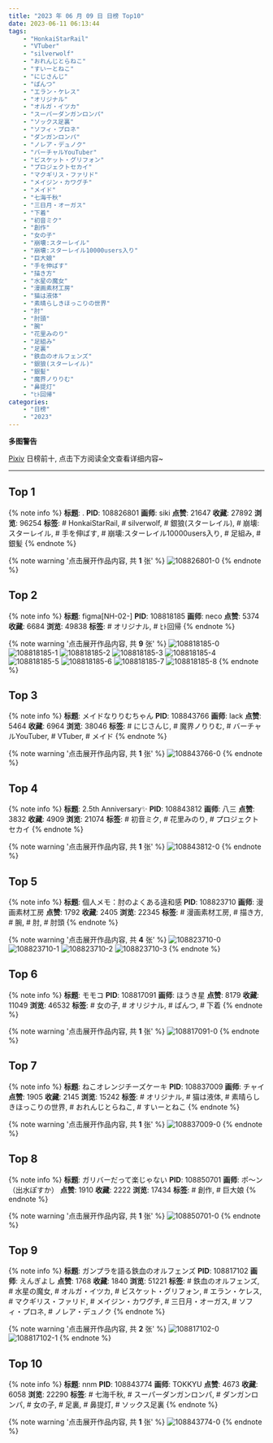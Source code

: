 ```yaml
---
title: "2023 年 06 月 09 日 日榜 Top10"
date: 2023-06-11 06:13:44
tags:
    - "HonkaiStarRail"
    - "VTuber"
    - "silverwolf"
    - "おれんじとらねこ"
    - "すいーとねこ"
    - "にじさんじ"
    - "ぱんつ"
    - "エラン・ケレス"
    - "オリジナル"
    - "オルガ・イツカ"
    - "スーパーダンガンロンパ"
    - "ソックス足裏"
    - "ソフィ・プロネ"
    - "ダンガンロンパ"
    - "ノレア・デュノク"
    - "バーチャルYouTuber"
    - "ビスケット・グリフォン"
    - "プロジェクトセカイ"
    - "マクギリス・ファリド"
    - "メイジン・カワグチ"
    - "メイド"
    - "七海千秋"
    - "三日月・オーガス"
    - "下着"
    - "初音ミク"
    - "創作"
    - "女の子"
    - "崩壊:スターレイル"
    - "崩壊:スターレイル10000users入り"
    - "巨大娘"
    - "手を伸ばす"
    - "描き方"
    - "水星の魔女"
    - "漫画素材工房"
    - "猫は液体"
    - "素晴らしきほっこりの世界"
    - "肘"
    - "肘頭"
    - "腕"
    - "花里みのり"
    - "足組み"
    - "足裏"
    - "鉄血のオルフェンズ"
    - "銀狼(スターレイル)"
    - "銀髪"
    - "魔界ノりりむ"
    - "鼻提灯"
    - "ﾋﾄ回帰"
categories:
    - "日榜"
    - "2023"
---
```


<i class="fa fa-triangle-exclamation"></i>**多图警告**<i class="fa fa-triangle-exclamation"></i>

[Pixiv](https://www.pixiv.net/) 日榜前十, 点击下方阅读全文查看详细内容~

<!-- more -->

---

## Top 1

{% note info %}
**标题**: .
**PID**: 108826801 **画师**: siki
**点赞**: 21647 **收藏**: 27892 **浏览**: 96254
**标签**: # HonkaiStarRail, # silverwolf, # 銀狼(スターレイル), # 崩壊:スターレイル, # 手を伸ばす, # 崩壊:スターレイル10000users入り, # 足組み, # 銀髪
{% endnote %}

{% note warning '点击展开作品内容, 共 **1** 张' %}
![108826801-0](https://i.pixiv.re/img-original/img/2023/06/08/11/17/42/108826801_p0.jpg)
{% endnote %}

## Top 2

{% note info %}
**标题**: figma[NH-02-]
**PID**: 108818185 **画师**: neco
**点赞**: 5374 **收藏**: 6684 **浏览**: 49838
**标签**: # オリジナル, # ﾋﾄ回帰
{% endnote %}

{% note warning '点击展开作品内容, 共 **9** 张' %}
![108818185-0](https://i.pixiv.re/img-original/img/2023/06/08/00/30/17/108818185_p0.jpg)
![108818185-1](https://i.pixiv.re/img-original/img/2023/06/08/00/30/17/108818185_p1.jpg)
![108818185-2](https://i.pixiv.re/img-original/img/2023/06/08/00/30/17/108818185_p2.jpg)
![108818185-3](https://i.pixiv.re/img-original/img/2023/06/08/00/30/17/108818185_p3.jpg)
![108818185-4](https://i.pixiv.re/img-original/img/2023/06/08/00/30/17/108818185_p4.jpg)
![108818185-5](https://i.pixiv.re/img-original/img/2023/06/08/00/30/17/108818185_p5.jpg)
![108818185-6](https://i.pixiv.re/img-original/img/2023/06/08/00/30/17/108818185_p6.jpg)
![108818185-7](https://i.pixiv.re/img-original/img/2023/06/08/00/30/17/108818185_p7.jpg)
![108818185-8](https://i.pixiv.re/img-original/img/2023/06/08/00/30/17/108818185_p8.jpg)
{% endnote %}

## Top 3

{% note info %}
**标题**: メイドなりりむちゃん
**PID**: 108843766 **画师**: lack
**点赞**: 5464 **收藏**: 6964 **浏览**: 38046
**标签**: # にじさんじ, # 魔界ノりりむ, # バーチャルYouTuber, # VTuber, # メイド
{% endnote %}

{% note warning '点击展开作品内容, 共 **1** 张' %}
![108843766-0](https://i.pixiv.re/img-original/img/2023/06/09/00/00/42/108843766_p0.png)
{% endnote %}

## Top 4

{% note info %}
**标题**: 2.5th Anniversary✨
**PID**: 108843812 **画师**: 八三
**点赞**: 3832 **收藏**: 4909 **浏览**: 21074
**标签**: # 初音ミク, # 花里みのり, # プロジェクトセカイ
{% endnote %}

{% note warning '点击展开作品内容, 共 **1** 张' %}
![108843812-0](https://i.pixiv.re/img-original/img/2023/06/09/00/00/58/108843812_p0.jpg)
{% endnote %}

## Top 5

{% note info %}
**标题**: 個人メモ：肘のよくある違和感
**PID**: 108823710 **画师**: 漫画素材工房
**点赞**: 1792 **收藏**: 2405 **浏览**: 22345
**标签**: # 漫画素材工房, # 描き方, # 腕, # 肘, # 肘頭
{% endnote %}

{% note warning '点击展开作品内容, 共 **4** 张' %}
![108823710-0](https://i.pixiv.re/img-original/img/2023/06/08/07/00/05/108823710_p0.jpg)
![108823710-1](https://i.pixiv.re/img-original/img/2023/06/08/07/00/05/108823710_p1.jpg)
![108823710-2](https://i.pixiv.re/img-original/img/2023/06/08/07/00/05/108823710_p2.jpg)
![108823710-3](https://i.pixiv.re/img-original/img/2023/06/08/07/00/05/108823710_p3.jpg)
{% endnote %}

## Top 6

{% note info %}
**标题**: モモコ
**PID**: 108817091 **画师**: ほうき星
**点赞**: 8179 **收藏**: 11049 **浏览**: 46532
**标签**: # 女の子, # オリジナル, # ぱんつ, # 下着
{% endnote %}

{% note warning '点击展开作品内容, 共 **1** 张' %}
![108817091-0](https://i.pixiv.re/img-original/img/2023/06/08/00/01/02/108817091_p0.jpg)
{% endnote %}

## Top 7

{% note info %}
**标题**: ねこオレンジチーズケーキ
**PID**: 108837009 **画师**: チャイ
**点赞**: 1905 **收藏**: 2145 **浏览**: 15242
**标签**: # オリジナル, # 猫は液体, # 素晴らしきほっこりの世界, # おれんじとらねこ, # すいーとねこ
{% endnote %}

{% note warning '点击展开作品内容, 共 **1** 张' %}
![108837009-0](https://i.pixiv.re/img-original/img/2023/06/08/20/30/03/108837009_p0.png)
{% endnote %}

## Top 8

{% note info %}
**标题**: ガリバーだって楽じゃない
**PID**: 108850701 **画师**: ポ～ン（出水ぽすか）
**点赞**: 1910 **收藏**: 2222 **浏览**: 17434
**标签**: # 創作, # 巨大娘
{% endnote %}

{% note warning '点击展开作品内容, 共 **1** 张' %}
![108850701-0](https://i.pixiv.re/img-original/img/2023/06/09/07/30/01/108850701_p0.jpg)
{% endnote %}

## Top 9

{% note info %}
**标题**: ガンプラを語る鉄血のオルフェンズ
**PID**: 108817102 **画师**: えんぎよし
**点赞**: 1768 **收藏**: 1840 **浏览**: 51221
**标签**: # 鉄血のオルフェンズ, # 水星の魔女, # オルガ・イツカ, # ビスケット・グリフォン, # エラン・ケレス, # マクギリス・ファリド, # メイジン・カワグチ, # 三日月・オーガス, # ソフィ・プロネ, # ノレア・デュノク
{% endnote %}

{% note warning '点击展开作品内容, 共 **2** 张' %}
![108817102-0](https://i.pixiv.re/img-original/img/2023/06/08/00/01/07/108817102_p0.png)
![108817102-1](https://i.pixiv.re/img-original/img/2023/06/08/00/01/07/108817102_p1.png)
{% endnote %}

## Top 10

{% note info %}
**标题**: nnm
**PID**: 108843774 **画师**: TOKKYU
**点赞**: 4673 **收藏**: 6058 **浏览**: 22290
**标签**: # 七海千秋, # スーパーダンガンロンパ, # ダンガンロンパ, # 女の子, # 足裏, # 鼻提灯, # ソックス足裏
{% endnote %}

{% note warning '点击展开作品内容, 共 **1** 张' %}
![108843774-0](https://i.pixiv.re/img-original/img/2023/06/09/00/00/44/108843774_p0.jpg)
{% endnote %}
